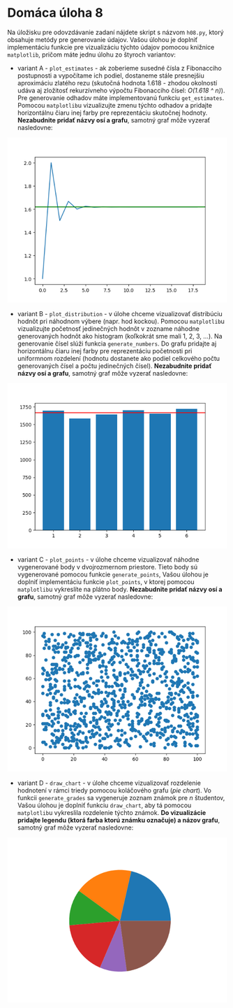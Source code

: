 # Domáca úloha 8
Na úložisku pre odovzdávanie zadaní nájdete skript s názvom `h08.py`, ktorý obsahuje metódy pre generovanie údajov. Vašou úlohou je doplniť implementáciu funkcie pre vizualizáciu týchto údajov pomocou knižnice `matplotlib`, pričom máte jednu úlohu zo štyroch variantov:

* variant A - `plot_estimates` - ak zoberieme susedné čísla z Fibonacciho postupnosti a vypočítame ich podiel, dostaneme stále presnejšiu aproximáciu zlatého rezu (skutočná hodnota 1.618 - zhodou okolností udáva aj zložitosť rekurzívneho výpočtu Fibonacciho čísel: *O(1.618 ^ n)*). Pre generovanie odhadov máte implementovanú funkciu `get_estimates`. Pomocou `matplotlib`u vizualizujte zmenu týchto odhadov a pridajte horizontálnu čiaru inej farby pre reprezentáciu skutočnej hodnoty. **Nezabudnite pridať názvy osí a grafu**, samotný graf môže vyzerať nasledovne:

![](h08_a.png)

* variant B - `plot_distribution` - v úlohe chceme vizualizovať distribúciu hodnôt pri náhodnom výbere (napr. hod kockou). Pomocou `matplotlib`u vizualizujte početnosť jedinečných hodnôt v zozname náhodne generovaných hodnôt ako histogram (koľkokrát sme mali 1, 2, 3, ...). Na generovanie čísel slúži funkcia `generate_numbers`. Do grafu pridajte aj horizontálnu čiaru inej farby pre reprezentáciu početnosti pri uniformnom rozdelení (hodnotu dostanete ako podiel celkového počtu generovaných čísel a počtu jedinečných čísel). **Nezabudnite pridať názvy osí a grafu**, samotný graf môže vyzerať nasledovne:

![](h08_b.png)

* variant C - `plot_points` - v úlohe chceme vizualizovať náhodne vygenerované body v dvojrozmernom priestore. Tieto body sú vygenerované pomocou funkcie `generate_points`, Vašou úlohou je doplniť implementáciu funkcie `plot_points`, v ktorej pomocou `matplotlib`u vykreslíte na plátno body. **Nezabudnite pridať názvy osí a grafu**, samotný graf môže vyzerať nasledovne:

![](h08_c.png)

* variant D - `draw_chart` - v úlohe chceme vizualizovať rozdelenie hodnotení v rámci triedy pomocou koláčového grafu (*pie chart*). Vo funkcii `generate_grades` sa vygeneruje zoznam známok pre *n* študentov, Vašou úlohou je doplniť funkciu `draw_chart`, aby tá pomocou `matplotlib`u vykreslila rozdelenie týchto známok. **Do vizualizácie pridajte legendu (ktorá farba ktorú známku označuje) a názov grafu**, samotný graf môže vyzerať nasledovne:

![](h08_d.png)